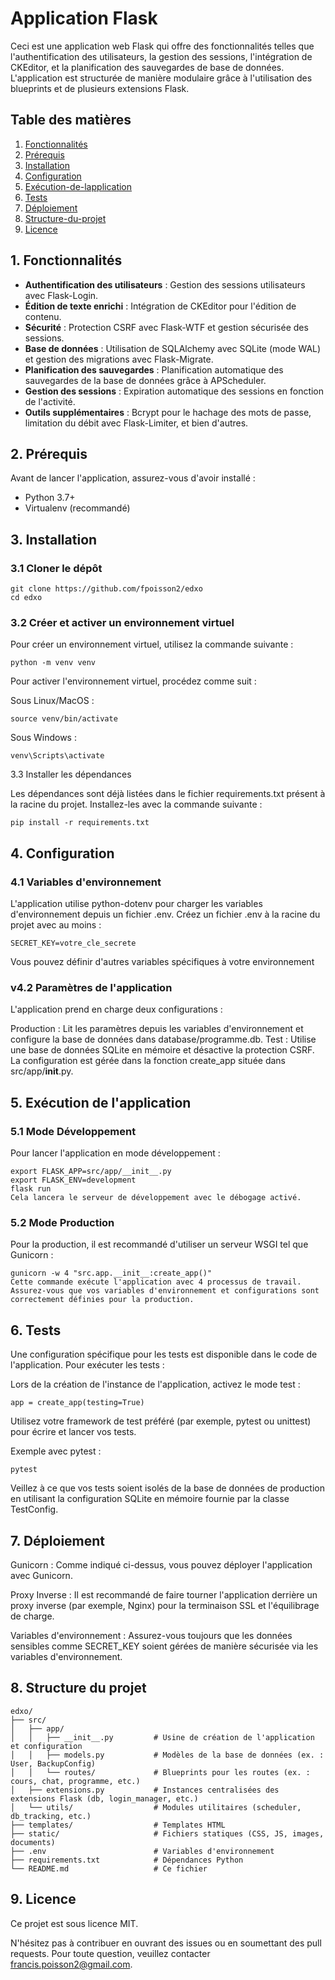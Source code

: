 # Application Flask

Ceci est une application web Flask qui offre des fonctionnalités telles que l'authentification des utilisateurs, la gestion des sessions, l'intégration de CKEditor, et la planification des sauvegardes de base de données. L'application est structurée de manière modulaire grâce à l'utilisation des blueprints et de plusieurs extensions Flask.

## Table des matières

1. [Fonctionnalités](#fonctionnalités)
2. [Prérequis](#prérequis)
3. [Installation](#installation)
4. [Configuration](#configuration)
5. [Exécution-de-lapplication](#exécution-de-lapplication)
6. [Tests](#tests)
7. [Déploiement](#déploiement)
8. [Structure-du-projet](#structure-du-projet)
9. [Licence](#licence)

## 1. Fonctionnalités

- **Authentification des utilisateurs** : Gestion des sessions utilisateurs avec Flask-Login.
- **Édition de texte enrichi** : Intégration de CKEditor pour l'édition de contenu.
- **Sécurité** : Protection CSRF avec Flask-WTF et gestion sécurisée des sessions.
- **Base de données** : Utilisation de SQLAlchemy avec SQLite (mode WAL) et gestion des migrations avec Flask-Migrate.
- **Planification des sauvegardes** : Planification automatique des sauvegardes de la base de données grâce à APScheduler.
- **Gestion des sessions** : Expiration automatique des sessions en fonction de l'activité.
- **Outils supplémentaires** : Bcrypt pour le hachage des mots de passe, limitation du débit avec Flask-Limiter, et bien d'autres.

## 2. Prérequis

Avant de lancer l'application, assurez-vous d'avoir installé :

- Python 3.7+
- Virtualenv (recommandé)

## 3. Installation

### 3.1 Cloner le dépôt

```
git clone https://github.com/fpoisson2/edxo
cd edxo
```

### 3.2 Créer et activer un environnement virtuel

Pour créer un environnement virtuel, utilisez la commande suivante :

```
python -m venv venv
```
Pour activer l'environnement virtuel, procédez comme suit :

Sous Linux/MacOS :

```
source venv/bin/activate
```

Sous Windows :

```
venv\Scripts\activate
```
3.3 Installer les dépendances

Les dépendances sont déjà listées dans le fichier requirements.txt présent à la racine du projet. Installez-les avec la commande suivante :

```
pip install -r requirements.txt
```
## 4. Configuration
### 4.1 Variables d'environnement

L'application utilise python-dotenv pour charger les variables d'environnement depuis un fichier .env. Créez un fichier .env à la racine du projet avec au moins :

``` 
SECRET_KEY=votre_cle_secrete
```

Vous pouvez définir d'autres variables spécifiques à votre environnement

### v4.2 Paramètres de l'application

L'application prend en charge deux configurations :

Production : Lit les paramètres depuis les variables d'environnement et configure la base de données dans database/programme.db.
Test : Utilise une base de données SQLite en mémoire et désactive la protection CSRF.
La configuration est gérée dans la fonction create_app située dans src/app/__init__.py.

## 5. Exécution de l'application
### 5.1 Mode Développement

Pour lancer l'application en mode développement :

```
export FLASK_APP=src/app/__init__.py
export FLASK_ENV=development
flask run
Cela lancera le serveur de développement avec le débogage activé.
```

### 5.2 Mode Production

Pour la production, il est recommandé d'utiliser un serveur WSGI tel que Gunicorn :

```
gunicorn -w 4 "src.app.__init__:create_app()"
Cette commande exécute l'application avec 4 processus de travail. Assurez-vous que vos variables d'environnement et configurations sont correctement définies pour la production.
```

## 6. Tests
Une configuration spécifique pour les tests est disponible dans le code de l'application. Pour exécuter les tests :

Lors de la création de l'instance de l'application, activez le mode test :

```
app = create_app(testing=True)
```

Utilisez votre framework de test préféré (par exemple, pytest ou unittest) pour écrire et lancer vos tests.

Exemple avec pytest :

```
pytest
```
Veillez à ce que vos tests soient isolés de la base de données de production en utilisant la configuration SQLite en mémoire fournie par la classe TestConfig.

## 7. Déploiement

Gunicorn : Comme indiqué ci-dessus, vous pouvez déployer l'application avec Gunicorn.

Proxy Inverse : Il est recommandé de faire tourner l'application derrière un proxy inverse (par exemple, Nginx) pour la terminaison SSL et l'équilibrage de charge.

Variables d'environnement : Assurez-vous toujours que les données sensibles comme SECRET_KEY soient gérées de manière sécurisée via les variables d'environnement.

## 8. Structure du projet
```
edxo/
├── src/
│   ├── app/
│   │   ├── __init__.py         # Usine de création de l'application et configuration
│   │   ├── models.py           # Modèles de la base de données (ex. : User, BackupConfig)
│   │   └── routes/             # Blueprints pour les routes (ex. : cours, chat, programme, etc.)
│   ├── extensions.py           # Instances centralisées des extensions Flask (db, login_manager, etc.)
│   └── utils/                  # Modules utilitaires (scheduler, db_tracking, etc.)
├── templates/                  # Templates HTML
├── static/                     # Fichiers statiques (CSS, JS, images, documents)
├── .env                        # Variables d'environnement
├── requirements.txt            # Dépendances Python
└── README.md                   # Ce fichier
```

## 9. Licence
Ce projet est sous licence MIT.

N'hésitez pas à contribuer en ouvrant des issues ou en soumettant des pull requests. Pour toute question, veuillez contacter francis.poisson2@gmail.com.


